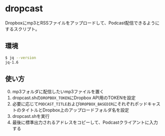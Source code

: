 # dropcast
Dropboxにmp3とRSSファイルをアップロードして、Podcast配信できるようにするスクリプト。

## 環境
```bash
$ jq --version
jq-1.6
```

## 使い方
0. mp3フォルダに配信したいmp3ファイルを置く
0. dropcast.shの`DROPBOX_TOKEN`にDropbox API用のTOKENを設定
0. 必要に応じて`PODCAST_TITLE`および`DROPBOX_BASEDIR`にそれぞれポッドキャストのタイトルとDropbox上のアップロードフォルダ名を設定
0. dropcast.shを実行
0. 最後に標準出力されるアドレスをコピーして、Podcastクライアントに入力する
